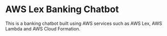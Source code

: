 # AWS Lex Banking Chatbot 

This is a banking chatbot built using AWS services such as AWS Lex, AWS Lambda and AWS Cloud Formation. 
